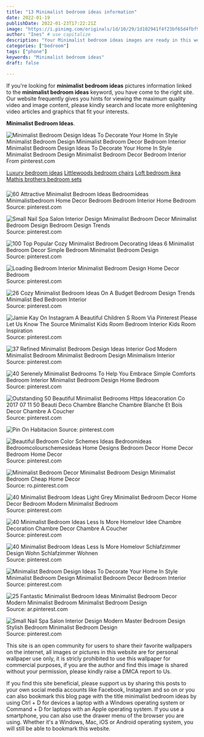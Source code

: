 ```yaml
---
title: "13 Minimalist bedroom ideas information"
date: 2022-01-19
publishDate: 2022-01-23T17:22:21Z
image: "https://i.pinimg.com/originals/1d/10/29/1d102941f4f23bf65d4fbf9a2ac02951.jpg"
author: "Ines" # use capitalize
description: "Your Minimalist bedroom ideas images are ready in this website. Minimalist bedroom ideas are a topic that is being searched for and liked by netizens today. You can Find and Download the Minimalist bedroom ideas files here. Download all free photos."
categories: ["bedroom"]
tags: ["phone"]
keywords: "Minimalist bedroom ideas"
draft: false

---
```


If you're looking for **minimalist bedroom ideas** pictures information linked to the **minimalist bedroom ideas** keyword, you have come to the right  site.  Our website frequently  gives you  hints  for viewing  the maximum  quality video and image  content, please kindly search and locate more enlightening video articles and graphics  that fit your interests.

**Minimalist Bedroom Ideas**. 

![Minimalist Bedroom Design Ideas To Decorate Your Home In Style Minimalist Bedroom Design Minimalist Bedroom Decor Bedroom Interior](https://i.pinimg.com/736x/a7/e7/b6/a7e7b61f92ed3b5a13e19204c0e94f4a.jpg "Minimalist Bedroom Design Ideas To Decorate Your Home In Style Minimalist Bedroom Design Minimalist Bedroom Decor Bedroom Interior")
Minimalist Bedroom Design Ideas To Decorate Your Home In Style Minimalist Bedroom Design Minimalist Bedroom Decor Bedroom Interior From pinterest.com

[Luxury bedroom ideas](/luxury-bedroom-ideas/)
[Littlewoods bedroom chairs](/littlewoods-bedroom-chairs/)
[Loft bedroom ikea](/loft-bedroom-ikea/)
[Mathis brothers bedroom sets](/mathis-brothers-bedroom-sets/)



### 

 


![60 Attractive Minimalist Bedroom Ideas Bedroomideas Minimalistbedroom Home Decor Bedroom Bedroom Interior Home Bedroom](https://i.pinimg.com/originals/4d/4b/df/4d4bdfc39ad5edead4146aa9e9bd5e19.jpg "60 Attractive Minimalist Bedroom Ideas Bedroomideas Minimalistbedroom Home Decor Bedroom Bedroom Interior Home Bedroom")
Source: pinterest.com

 

![Small Nail Spa Salon Interior Design Minimalist Bedroom Decor Minimalist Bedroom Design Bedroom Design Trends](https://i.pinimg.com/originals/67/e5/78/67e5787cf2ec0335c727d690672a0cce.jpg "Small Nail Spa Salon Interior Design Minimalist Bedroom Decor Minimalist Bedroom Design Bedroom Design Trends")
Source: pinterest.com

 

![100 Top Popular Cozy Minimalist Bedroom Decorating Ideas 6 Minimalist Bedroom Decor Simple Bedroom Minimalist Bedroom Design](https://i.pinimg.com/originals/8d/9f/ac/8d9facbebb7a1f8fb20bda0df85e4285.jpg "100 Top Popular Cozy Minimalist Bedroom Decorating Ideas 6 Minimalist Bedroom Decor Simple Bedroom Minimalist Bedroom Design")
Source: pinterest.com

 

![Loading Bedroom Interior Minimalist Bedroom Design Home Decor Bedroom](https://i.pinimg.com/originals/35/a2/2e/35a22e985e5541f741f4d28a404ed72e.jpg "Loading Bedroom Interior Minimalist Bedroom Design Home Decor Bedroom")
Source: pinterest.com

 

![26 Cozy Minimalist Bedroom Ideas On A Budget Bedroom Design Trends Minimalist Bed Bedroom Interior](https://i.pinimg.com/originals/26/62/8b/26628b168dad447e3c606f8cd062ea17.jpg "26 Cozy Minimalist Bedroom Ideas On A Budget Bedroom Design Trends Minimalist Bed Bedroom Interior")
Source: pinterest.com

 

![Jamie Kay On Instagram A Beautiful Children S Room Via Pinterest Please Let Us Know The Source Minimalist Kids Room Bedroom Interior Kids Room Inspiration](https://i.pinimg.com/736x/d0/e6/a5/d0e6a50a47fd3288c941691ea23388b5.jpg "Jamie Kay On Instagram A Beautiful Children S Room Via Pinterest Please Let Us Know The Source Minimalist Kids Room Bedroom Interior Kids Room Inspiration")
Source: pinterest.com

 

![37 Refined Minimalist Bedroom Design Ideas Interior God Modern Minimalist Bedroom Minimalist Bedroom Design Minimalism Interior](https://i.pinimg.com/originals/97/7b/62/977b62bef8845c6275681e75ff4c5e4e.jpg "37 Refined Minimalist Bedroom Design Ideas Interior God Modern Minimalist Bedroom Minimalist Bedroom Design Minimalism Interior")
Source: pinterest.com

 

![40 Serenely Minimalist Bedrooms To Help You Embrace Simple Comforts Bedroom Interior Minimalist Bedroom Design Home Bedroom](https://i.pinimg.com/originals/8f/37/3d/8f373dffa9697bbc9ee446ccaba56944.jpg "40 Serenely Minimalist Bedrooms To Help You Embrace Simple Comforts Bedroom Interior Minimalist Bedroom Design Home Bedroom")
Source: pinterest.com

 

![Outstanding 50 Beautiful Minimalist Bedrooms Https Ideacoration Co 2017 07 11 50 Beauti Deco Chambre Blanche Chambre Blanche Et Bois Decor Chambre A Coucher](https://i.pinimg.com/736x/ee/3b/8a/ee3b8ad7ab934370cd37262ec6e43f14.jpg "Outstanding 50 Beautiful Minimalist Bedrooms Https Ideacoration Co 2017 07 11 50 Beauti Deco Chambre Blanche Chambre Blanche Et Bois Decor Chambre A Coucher")
Source: pinterest.com

 

![Pin On Habitacion](https://i.pinimg.com/originals/e4/ba/bd/e4babd42a4c6395aef4f3ac2e55157f0.jpg "Pin On Habitacion")
Source: pinterest.com

 

![Beautiful Bedroom Color Schemes Ideas Bedroomideas Bedroomcolourschemesideas Home Designs Bedroom Decor Home Decor Bedroom Home Decor](https://i.pinimg.com/736x/1e/39/2e/1e392ec4169da13c5577834dc7d6bbbe.jpg "Beautiful Bedroom Color Schemes Ideas Bedroomideas Bedroomcolourschemesideas Home Designs Bedroom Decor Home Decor Bedroom Home Decor")
Source: pinterest.com

 

![Minimalist Bedroom Decor Minimalist Bedroom Design Minimalist Bedroom Cheap Home Decor](https://i.pinimg.com/originals/29/d9/2d/29d92dae2a4315c4e9e9a4c6b4338dca.jpg "Minimalist Bedroom Decor Minimalist Bedroom Design Minimalist Bedroom Cheap Home Decor")
Source: ro.pinterest.com

 

![40 Minimalist Bedroom Ideas Light Grey Minimalist Bedroom Decor Home Decor Bedroom Modern Minimalist Bedroom](https://i.pinimg.com/736x/9f/5a/90/9f5a90f13eb44e4f2ae3348af35a83b9.jpg "40 Minimalist Bedroom Ideas Light Grey Minimalist Bedroom Decor Home Decor Bedroom Modern Minimalist Bedroom")
Source: pinterest.com

 

![40 Minimalist Bedroom Ideas Less Is More Homelovr Idee Chambre Decoration Chambre Decor Chambre A Coucher](https://i.pinimg.com/originals/37/f0/7a/37f07abbd50ace86525b052dc44a8cb7.png "40 Minimalist Bedroom Ideas Less Is More Homelovr Idee Chambre Decoration Chambre Decor Chambre A Coucher")
Source: pinterest.com

 

![40 Minimalist Bedroom Ideas Less Is More Homelovr Schlafzimmer Design Wohn Schlafzimmer Wohnen](https://i.pinimg.com/originals/00/ec/6f/00ec6f70b18466e166bff0ab01a31309.jpg "40 Minimalist Bedroom Ideas Less Is More Homelovr Schlafzimmer Design Wohn Schlafzimmer Wohnen")
Source: pinterest.com

 

![Minimalist Bedroom Design Ideas To Decorate Your Home In Style Minimalist Bedroom Design Minimalist Bedroom Decor Bedroom Interior](https://i.pinimg.com/736x/a7/e7/b6/a7e7b61f92ed3b5a13e19204c0e94f4a.jpg "Minimalist Bedroom Design Ideas To Decorate Your Home In Style Minimalist Bedroom Design Minimalist Bedroom Decor Bedroom Interior")
Source: pinterest.com

 

![25 Fantastic Minimalist Bedroom Ideas Minimalist Bedroom Decor Modern Minimalist Bedroom Minimalist Bedroom Design](https://i.pinimg.com/originals/bb/08/00/bb08001d2c1931c947cd793aed1b23f5.jpg "25 Fantastic Minimalist Bedroom Ideas Minimalist Bedroom Decor Modern Minimalist Bedroom Minimalist Bedroom Design")
Source: ar.pinterest.com

 

![Small Nail Spa Salon Interior Design Modern Master Bedroom Design Stylish Bedroom Minimalist Bedroom Design](https://i.pinimg.com/originals/1d/10/29/1d102941f4f23bf65d4fbf9a2ac02951.jpg "Small Nail Spa Salon Interior Design Modern Master Bedroom Design Stylish Bedroom Minimalist Bedroom Design")
Source: pinterest.com

 

This site is an open community for users to share their favorite wallpapers on the internet, all images or pictures in this website are for personal wallpaper use only, it is stricly prohibited to use this wallpaper for commercial purposes, if you are the author and find this image is shared without your permission, please kindly raise a DMCA report to Us.

If you find this site beneficial, please support us by sharing this posts to your own social media accounts like Facebook, Instagram and so on or you can also bookmark this blog page with the title minimalist bedroom ideas by using Ctrl + D for devices a laptop with a Windows operating system or Command + D for laptops with an Apple operating system. If you use a smartphone, you can also use the drawer menu of the browser you are using. Whether it's a Windows, Mac, iOS or Android operating system, you will still be able to bookmark this website.
